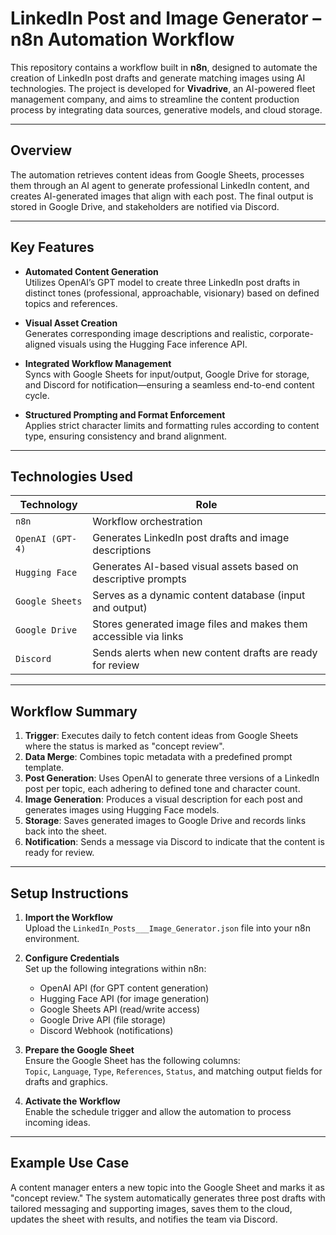 # LinkedIn Post and Image Generator – n8n Automation Workflow

This repository contains a workflow built in **n8n**, designed to automate the creation of LinkedIn post drafts and generate matching images using AI technologies. The project is developed for **Vivadrive**, an AI-powered fleet management company, and aims to streamline the content production process by integrating data sources, generative models, and cloud storage.

---

## Overview

The automation retrieves content ideas from Google Sheets, processes them through an AI agent to generate professional LinkedIn content, and creates AI-generated images that align with each post. The final output is stored in Google Drive, and stakeholders are notified via Discord.

---

## Key Features

- **Automated Content Generation**  
  Utilizes OpenAI’s GPT model to create three LinkedIn post drafts in distinct tones (professional, approachable, visionary) based on defined topics and references.

- **Visual Asset Creation**  
  Generates corresponding image descriptions and realistic, corporate-aligned visuals using the Hugging Face inference API.

- **Integrated Workflow Management**  
  Syncs with Google Sheets for input/output, Google Drive for storage, and Discord for notification—ensuring a seamless end-to-end content cycle.

- **Structured Prompting and Format Enforcement**  
  Applies strict character limits and formatting rules according to content type, ensuring consistency and brand alignment.

---

## Technologies Used

| Technology       | Role                                                                 |
|------------------|----------------------------------------------------------------------|
| `n8n`            | Workflow orchestration                                               |
| `OpenAI (GPT-4)` | Generates LinkedIn post drafts and image descriptions                |
| `Hugging Face`   | Generates AI-based visual assets based on descriptive prompts        |
| `Google Sheets`  | Serves as a dynamic content database (input and output)              |
| `Google Drive`   | Stores generated image files and makes them accessible via links     |
| `Discord`        | Sends alerts when new content drafts are ready for review            |

---

## Workflow Summary

1. **Trigger**: Executes daily to fetch content ideas from Google Sheets where the status is marked as "concept review".
2. **Data Merge**: Combines topic metadata with a predefined prompt template.
3. **Post Generation**: Uses OpenAI to generate three versions of a LinkedIn post per topic, each adhering to defined tone and character count.
4. **Image Generation**: Produces a visual description for each post and generates images using Hugging Face models.
5. **Storage**: Saves generated images to Google Drive and records links back into the sheet.
6. **Notification**: Sends a message via Discord to indicate that the content is ready for review.

---

## Setup Instructions

1. **Import the Workflow**  
   Upload the `LinkedIn_Posts___Image_Generator.json` file into your n8n environment.

2. **Configure Credentials**  
   Set up the following integrations within n8n:
   - OpenAI API (for GPT content generation)
   - Hugging Face API (for image generation)
   - Google Sheets API (read/write access)
   - Google Drive API (file storage)
   - Discord Webhook (notifications)

3. **Prepare the Google Sheet**  
   Ensure the Google Sheet has the following columns:  
   `Topic`, `Language`, `Type`, `References`, `Status`, and matching output fields for drafts and graphics.

4. **Activate the Workflow**  
   Enable the schedule trigger and allow the automation to process incoming ideas.

---

## Example Use Case

A content manager enters a new topic into the Google Sheet and marks it as "concept review." The system automatically generates three post drafts with tailored messaging and supporting images, saves them to the cloud, updates the sheet with results, and notifies the team via Discord.



